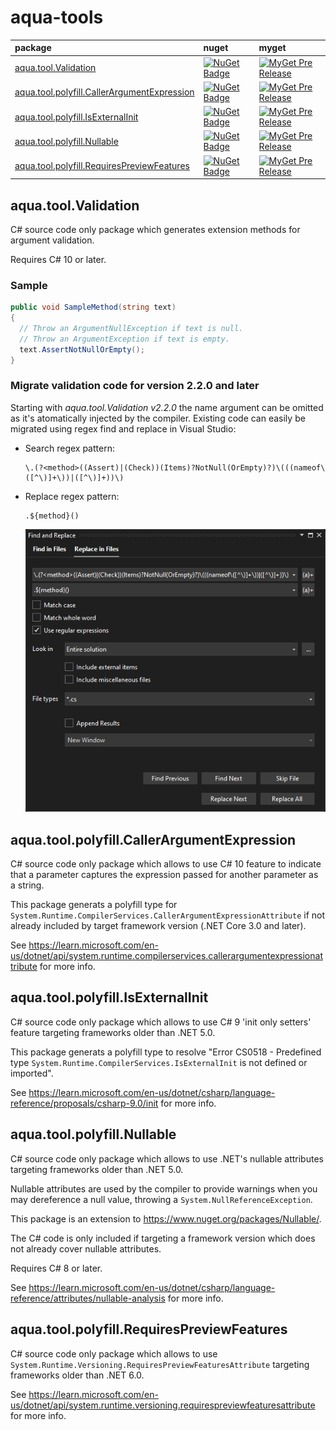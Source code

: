 # aqua-tools

| package                                                                                  | nuget                    | myget                          |
| :---                                                                                     | :---                     | :---                           |
| [aqua.tool.Validation](#aquatoolvalidation)                                              | [![NuGet Badge][1]][2]   | [![MyGet Pre Release][3]][4]   |
| [aqua.tool.polyfill.CallerArgumentExpression](#aquatoolpolyfillcallerargumentexpression) | [![NuGet Badge][5]][6]   | [![MyGet Pre Release][7]][8]   |
| [aqua.tool.polyfill.IsExternalInit](#aquatoolpolyfillisexternalinit)                     | [![NuGet Badge][9]][10]  | [![MyGet Pre Release][11]][12] |
| [aqua.tool.polyfill.Nullable](#aquatoolpolyfillnullable)                                 | [![NuGet Badge][13]][14] | [![MyGet Pre Release][15]][16] |
| [aqua.tool.polyfill.RequiresPreviewFeatures](#aquatoolpolyfillrequirespreviewfeatures)   | [![NuGet Badge][17]][18] | [![MyGet Pre Release][19]][20] |

## aqua.tool.Validation

C# source code only package which generates extension methods for argument validation.

Requires C# 10 or later.

### Sample

``` C#
public void SampleMethod(string text)
{
  // Throw an ArgumentNullException if text is null.
  // Throw an ArgumentException if text is empty.
  text.AssertNotNullOrEmpty();
}
```

### Migrate validation code for version 2.2.0 and later

Starting with _aqua.tool.Validation v2.2.0_ the name argument can be omitted as it's atomatically injected by the compiler.
Existing code can easily be migrated using regex find and replace in Visual Studio:

- Search regex pattern:

  ```RegEx
  \.(?<method>((Assert)|(Check))(Items)?NotNull(OrEmpty)?)\(((nameof\([^\)]+\))|([^\)]+))\)
  ```

- Replace regex pattern:

  ```RegEx
  .${method}()
  ```

  ![migrate validation code](Resources/migrate_validation_code.png)

## aqua.tool.polyfill.CallerArgumentExpression

C# source code only package which allows to use C# 10 feature to indicate that a parameter captures the expression passed for another parameter as a string.

This package generats a polyfill type for `System.Runtime.CompilerServices.CallerArgumentExpressionAttribute` if not already included by target framework version (.NET Core 3.0 and later).

See https://learn.microsoft.com/en-us/dotnet/api/system.runtime.compilerservices.callerargumentexpressionattribute for more info.

## aqua.tool.polyfill.IsExternalInit

C# source code only package which allows to use C# 9 'init only setters' feature targeting frameworks older than .NET 5.0.

This package generats a polyfill type to resolve "Error CS0518 - Predefined type `System.Runtime.CompilerServices.IsExternalInit` is not defined or imported".

See https://learn.microsoft.com/en-us/dotnet/csharp/language-reference/proposals/csharp-9.0/init for more info.

## aqua.tool.polyfill.Nullable

C# source code only package which allows to use .NET's nullable attributes targeting frameworks older than .NET 5.0.

Nullable attributes are used by the compiler to provide warnings when you may dereference a null value, throwing a `System.NullReferenceException`.

This package is an extension to https://www.nuget.org/packages/Nullable/.

The C# code is only included if targeting a framework version which does not already cover nullable attributes.

Requires C# 8 or later.

See https://learn.microsoft.com/en-us/dotnet/csharp/language-reference/attributes/nullable-analysis for more info.

## aqua.tool.polyfill.RequiresPreviewFeatures

C# source code only package which allows to use `System.Runtime.Versioning.RequiresPreviewFeaturesAttribute` targeting frameworks older than .NET 6.0.

See https://learn.microsoft.com/en-us/dotnet/api/system.runtime.versioning.requirespreviewfeaturesattribute for more info.

[1]: https://buildstats.info/nuget/aqua.tool.Validation?includePreReleases=true
[2]: http://www.nuget.org/packages/aqua.tool.Validation
[3]: http://img.shields.io/myget/aqua/vpre/aqua.tool.Validation.svg?style=flat-square&label=myget
[4]: https://www.myget.org/feed/aqua/package/nuget/aqua.tool.Validation

[5]: https://buildstats.info/nuget/aqua.tool.polyfill.CallerArgumentExpression?includePreReleases=true
[6]: http://www.nuget.org/packages/aqua.tool.polyfill.CallerArgumentExpression
[7]: http://img.shields.io/myget/aqua/vpre/aqua.tool.polyfill.CallerArgumentExpression.svg?style=flat-square&label=myget
[8]: https://www.myget.org/feed/aqua/package/nuget/aqua.tool.polyfill.CallerArgumentExpression

[9]: https://buildstats.info/nuget/aqua.tool.polyfill.IsExternalInit?includePreReleases=true
[10]: http://www.nuget.org/packages/aqua.tool.polyfill.IsExternalInit
[11]: http://img.shields.io/myget/aqua/vpre/aqua.tool.polyfill.IsExternalInit.svg?style=flat-square&label=myget
[12]: https://www.myget.org/feed/aqua/package/nuget/aqua.tool.polyfill.IsExternalInit

[13]: https://buildstats.info/nuget/aqua.tool.polyfill.Nullable?includePreReleases=true
[14]: http://www.nuget.org/packages/aqua.tool.polyfill.Nullable
[15]: http://img.shields.io/myget/aqua/vpre/aqua.tool.polyfill.Nullable.svg?style=flat-square&label=myget
[16]: https://www.myget.org/feed/aqua/package/nuget/aqua.tool.polyfill.Nullable

[17]: https://buildstats.info/nuget/aqua.tool.polyfill.RequiresPreviewFeatures?includePreReleases=true
[18]: http://www.nuget.org/packages/aqua.tool.polyfill.RequiresPreviewFeatures
[19]: http://img.shields.io/myget/aqua/vpre/aqua.tool.polyfill.RequiresPreviewFeatures.svg?style=flat-square&label=myget
[20]: https://www.myget.org/feed/aqua/package/nuget/aqua.tool.polyfill.RequiresPreviewFeatures
